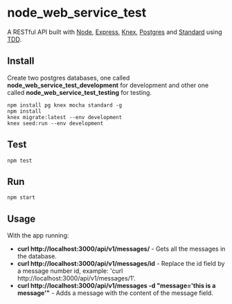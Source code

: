 # node_web_service_test

A RESTful API built with [Node](https://nodejs.org/en/), [Express](http://expressjs.com/), [Knex](http://knexjs.org/), [Postgres](https://www.postgresql.org/) and [Standard](http://standardjs.com/) using [TDD](https://en.wikipedia.org/wiki/Test-driven_development).

## Install
Create two postgres databases, one called **node_web_service_test_development** for development and other one called **node_web_service_test_testing** for testing.
```
npm install pg knex mocha standard -g
npm install
knex migrate:latest --env development
knex seed:run --env development
```

## Test
```
npm test
```

## Run
```
npm start
```

## Usage
With the app running:

* **curl http://localhost:3000/api/v1/messages/** - Gets all the messages in the database.
* **curl http://localhost:3000/api/v1/messages/id** - Replace the id field by a message number id, example: 'curl http://localhost:3000/api/v1/messages/1'.
* **curl http://localhost:3000/api/v1/messages -d "message='this is a message'"** - Adds a message with the content of the message field.
